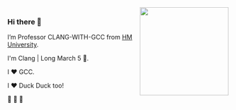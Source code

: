 <img src="https://user-images.githubusercontent.com/69034721/95423733-282fa700-0974-11eb-9a0b-7e755744bb46.jpg" align="right" style="float: right; margin: 0 5px 0 0;" width="200px" />

### Hi there 👋

I’m Professor CLANG-WITH-GCC from [HM University](https://github.com/HMUniversity).

I'm Clang | Long March 5 :rocket:.

I :heart: GCC.

I :heart: Duck Duck too!

:rocket: :rocket: :rocket:

<!--
**clang-with-gcc/clang-with-gcc** is a ✨ _special_ ✨ repository because its `README.md` (this file) appears on your GitHub profile.

Here are some ideas to get you started:

- 🔭 I’m currently working on ...
- 🌱 I’m currently learning ...
- 👯 I’m looking to collaborate on ...
- 🤔 I’m looking for help with ...
- 💬 Ask me about ...
- 📫 How to reach me: ...
- 😄 Pronouns: ...
- ⚡ Fun fact: ...
-->
